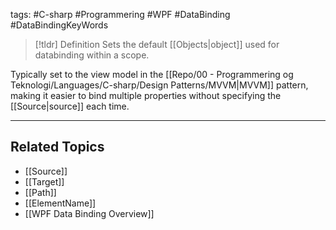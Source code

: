 tags: #C-sharp #Programmering #WPF #DataBinding #DataBindingKeyWords 

> [!tldr] Definition
> Sets the default [[Objects|object]] used for databinding within a scope. 

Typically set to the view model in the [[Repo/00 - Programmering og Teknologi/Languages/C-sharp/Design Patterns/MVVM|MVVM]] pattern, making it easier to bind multiple properties without specifying the [[Source|source]] each time.

---

## Related Topics
- [[Source]]
- [[Target]]
- [[Path]]
- [[ElementName]]
- [[WPF Data Binding Overview]]